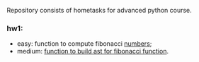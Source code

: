 Repository consists of hometasks for advanced python course.

### hw1:
- easy: function to compute fibonacci [numbers](main/hw1/fibonacchi.py);
- medium: [function to build ast for fibonacci function](main/hw1/ast.py).
